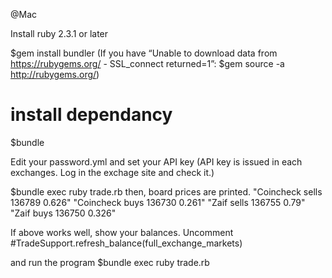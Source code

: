 @Mac

Install ruby 2.3.1 or later

$gem install bundler
(If you have “Unable to download data from https://rubygems.org/ - SSL_connect returned=1”: $gem source -a http://rubygems.org/)

# install dependancy
$bundle

Edit your password.yml and set your API key
(API key is issued in each exchanges. Log in the exchage site and check it.)

$bundle exec ruby trade.rb
then, board prices are printed.
"Coincheck  sells 136789 0.626"
"Coincheck  buys  136730 0.261"
"Zaif       sells 136755 0.79"
"Zaif       buys  136750 0.326"


If above works well, show your balances.
Uncomment
#TradeSupport.refresh_balance(full_exchange_markets)

and run the program
$bundle exec ruby trade.rb



